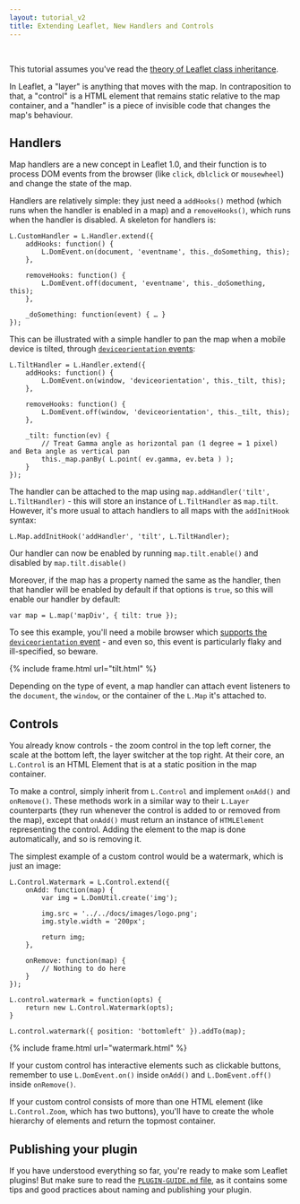 ```yaml
---
layout: tutorial_v2
title: Extending Leaflet, New Handlers and Controls
---
```


<br>

This tutorial assumes you've read the [theory of Leaflet class inheritance](./extending-1-classes.html).

In Leaflet, a "layer" is anything that moves with the map. In contraposition to that, a "control" is a HTML element that remains static relative to the map container, and a "handler" is a piece of invisible code that changes the map's behaviour.

## Handlers

Map handlers are a new concept in Leaflet 1.0, and their function is to process DOM events from the browser (like `click`, `dblclick` or `mousewheel`) and change the state of the map.

Handlers are relatively simple: they just need a `addHooks()` method (which runs when the handler is enabled in a map) and a `removeHooks()`, which runs when the handler is disabled. A skeleton for handlers is:

	L.CustomHandler = L.Handler.extend({
		addHooks: function() {
			L.DomEvent.on(document, 'eventname', this._doSomething, this);
		},

		removeHooks: function() {
			L.DomEvent.off(document, 'eventname', this._doSomething, this);
		},

		_doSomething: function(event) { … }
	});

This can be illustrated with a simple handler to pan the map when a mobile device is tilted, through [`deviceorientation` events](https://developer.mozilla.org/en-US/docs/Web/API/Detecting_device_orientation):

	L.TiltHandler = L.Handler.extend({
		addHooks: function() {
			L.DomEvent.on(window, 'deviceorientation', this._tilt, this);
		},

		removeHooks: function() {
			L.DomEvent.off(window, 'deviceorientation', this._tilt, this);
		},

		_tilt: function(ev) {
			// Treat Gamma angle as horizontal pan (1 degree = 1 pixel) and Beta angle as vertical pan
			this._map.panBy( L.point( ev.gamma, ev.beta ) );
		}
	});

The handler can be attached to the map using `map.addHandler('tilt', L.TiltHandler)` - this will store an instance of `L.TiltHandler` as `map.tilt`. However, it's more usual to attach handlers to all maps with the `addInitHook` syntax:

	L.Map.addInitHook('addHandler', 'tilt', L.TiltHandler);

Our handler can now be enabled by running `map.tilt.enable()` and disabled by `map.tilt.disable()`

Moreover, if the map has a property named the same as the handler, then that handler will be enabled by default if that options is `true`, so this will enable our handler by default:

	var map = L.map('mapDiv', { tilt: true });

To see this example, you'll need a mobile browser which [supports the `deviceorientation` event](http://caniuse.com/#search=deviceorientation) - and even so, this event is particularly flaky and ill-specified, so beware.

{% include frame.html url="tilt.html" %}

Depending on the type of event, a map handler can attach event listeners to the `document`, the `window`, or the container of the `L.Map` it's attached to.

## Controls

You already know controls - the zoom control in the top left corner, the scale at the bottom left, the layer switcher at the top right. At their core, an `L.Control` is an HTML Element that is at a static position in the map container.

To make a control, simply inherit from `L.Control` and implement `onAdd()` and `onRemove()`. These methods work in a similar way to their `L.Layer` counterparts (they run whenever the control is added to or removed from the map), except that `onAdd()` must return an instance of `HTMLElement` representing the control. Adding the element to the map is done automatically, and so is removing it.

The simplest example of a custom control would be a watermark, which is just an image:

	L.Control.Watermark = L.Control.extend({
		onAdd: function(map) {
			var img = L.DomUtil.create('img');

			img.src = '../../docs/images/logo.png';
			img.style.width = '200px';

			return img;
		},

		onRemove: function(map) {
			// Nothing to do here
		}
	});

	L.control.watermark = function(opts) {
		return new L.Control.Watermark(opts);
	}

	L.control.watermark({ position: 'bottomleft' }).addTo(map);

{% include frame.html url="watermark.html" %}

If your custom control has interactive elements such as clickable buttons, remember to use `L.DomEvent.on()` inside `onAdd()` and `L.DomEvent.off()` inside `onRemove()`.

If your custom control consists of more than one HTML element (like `L.Control.Zoom`, which has two buttons), you'll have to create the whole hierarchy of elements and return the topmost container.

## Publishing your plugin

If you have understood everything so far, you're ready to make som Leaflet plugins! But make sure to read the [`PLUGIN-GUIDE.md` file](https://github.com/Leaflet/Leaflet/blob/master/PLUGIN-GUIDE.md), as it contains some tips and good practices about naming and publishing your plugin.
